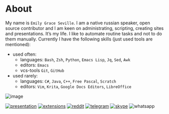 # About

My name is `Emily Grace Seville`. I am a native russian speaker, open source contributor and I am keen on administrating, scripting, creating sites and presentations. It’s my life. I like to automate routine tasks and not to do them manually. Currently I have the following skills (just used tools are mentioned):

- used often:
  - languages: `Bash`, `Zsh`, `Python`, `Emacs Lisp`, `Jq`, `Sed`, `Awk`
  - editors: `Emacs`
  - vcs-tools `Git`, `GitHub`
- used rarely:
  - languages: `C#`, `Java`, `C++`, `Free Pascal`, `Scratch`
  - editors: `Vim`, `Krita`, `Google Docs Editors`, `LibreOffice`

![image](https://user-images.githubusercontent.com/42812113/184562159-6634feb2-dc21-4ff9-a890-49256c484b96.png)

[![presentation](https://img.shields.io/badge/Presentation-purple?logo=slides&logoColor=white)](https://docs.google.com/presentation/d/1oStx2_Lg3PEfhlY1S8dQgkB1sEGQkCcGJ760terG3a8/edit?usp=sharing) 
[![extensions](https://img.shields.io/badge/Extensions-orange?logo=readthedocs&logoColor=white)](./extensions.md) [![reddit](https://img.shields.io/badge/Reddit-FF4500?logo=reddit&logoColor=white)](https://www.reddit.com/user/EmilySeville7cfg) [![telegram](https://img.shields.io/badge/Telegram-blue?logo=telegram&logoColor=white)](https://t.me/emilyseville7cfg) [![skype](https://img.shields.io/badge/Skype-267aff?logo=skype&logoColor=white)](https://join.skype.com/invite/WMeGcqvpRVeW) ![whatsapp](https://img.shields.io/badge/89245201384-10B418?logo=whatsapp&logoColor=white) 


